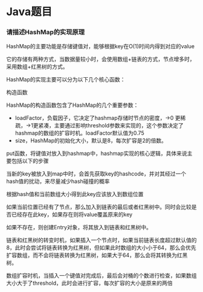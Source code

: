 # Java题目

### 请描述HashMap的实现原理

HashMap的主要功能是存储键值对，能够根据key在O(1)时间内得到对应的value

它的存储有两种方式，当数据量较小时，会使用数组+链表的方式，节点增多时，采用数组+红黑树的方式。

HashMap的实现主要可以分为以下几个核心函数：

构造函数

HashMap的构造函数包含了HashMap的几个重要参数：

* loadFactor，负载因子，它决定了hashmap存储时节点的密度，->0 更稀疏，->1更紧凑，主要通过影响threshold参数来实现的，这个参数决定了hashmap的数组的扩容时机。loadFactor默认值为0.75
* size，HashMap的初始化大小，默认是8，每次扩容是2的倍数。

put函数，将键值对放入到hashmap中，hashmap实现的核心逻辑，具体来说主要包括以下的步骤

当新的key被放入到map中时，会首先获取key的hashcode，并对其经过一个hash值的扰动，来尽量减少hash碰撞的概率

根据hash值和当前数组大小得到此key应该放入到数组位置

如果当前位置已经有了节点，那么加入到链表的最后或者红黑树中。同时会比较是否已经存在此key，如果存在则将value覆盖原来的key

如果不存在，则创建Entry对象，将其放入到链表和红黑树中。

链表和红黑树的转变时机，如果插入一个节点时，如果当前链表长度超过默认值的8，此时会尝试将链表转换为红黑树，但如果此时数组的大小小于64，那么会优先扩容数组，而不会将链表转换为红黑树，如果大于64，那么会将其转换为红黑树。

数组扩容时机，当插入一个键值对完成后，最后会对桶的个数进行检查，如果数组大小大于了threshold，此时会进行扩容，每次扩容的大小是原来的两倍